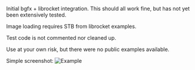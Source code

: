 Initial bgfx + librocket integration. This should all work fine, but has not yet been extensively tested.

Image loading requires STB from librocket examples. 

Test code is not commented nor cleaned up.

Use at your own risk, but there were no public examples available.

Simple screenshot:
![Example](https://raw.github.com/jaynus/bgfx-rocket/master/screenshot1.png)
